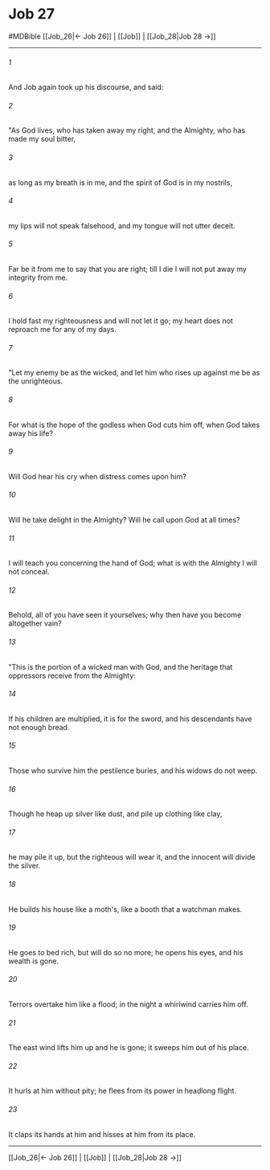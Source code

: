 # Job 27
#MDBible
[[Job_26|← Job 26]] | [[Job]] | [[Job_28|Job 28 →]]

***

###### 1 
And Job again took up his discourse, and said: 

###### 2 
"As God lives, who has taken away my right, and the Almighty, who has made my soul bitter, 

###### 3 
as long as my breath is in me, and the spirit of God is in my nostrils, 

###### 4 
my lips will not speak falsehood, and my tongue will not utter deceit. 

###### 5 
Far be it from me to say that you are right; till I die I will not put away my integrity from me. 

###### 6 
I hold fast my righteousness and will not let it go; my heart does not reproach me for any of my days. 

###### 7 
"Let my enemy be as the wicked, and let him who rises up against me be as the unrighteous. 

###### 8 
For what is the hope of the godless when God cuts him off, when God takes away his life? 

###### 9 
Will God hear his cry when distress comes upon him? 

###### 10 
Will he take delight in the Almighty? Will he call upon God at all times? 

###### 11 
I will teach you concerning the hand of God; what is with the Almighty I will not conceal. 

###### 12 
Behold, all of you have seen it yourselves; why then have you become altogether vain? 

###### 13 
"This is the portion of a wicked man with God, and the heritage that oppressors receive from the Almighty: 

###### 14 
If his children are multiplied, it is for the sword, and his descendants have not enough bread. 

###### 15 
Those who survive him the pestilence buries, and his widows do not weep. 

###### 16 
Though he heap up silver like dust, and pile up clothing like clay, 

###### 17 
he may pile it up, but the righteous will wear it, and the innocent will divide the silver. 

###### 18 
He builds his house like a moth's, like a booth that a watchman makes. 

###### 19 
He goes to bed rich, but will do so no more; he opens his eyes, and his wealth is gone. 

###### 20 
Terrors overtake him like a flood; in the night a whirlwind carries him off. 

###### 21 
The east wind lifts him up and he is gone; it sweeps him out of his place. 

###### 22 
It hurls at him without pity; he flees from its power in headlong flight. 

###### 23 
It claps its hands at him and hisses at him from its place. 

***

[[Job_26|← Job 26]] | [[Job]] | [[Job_28|Job 28 →]]
